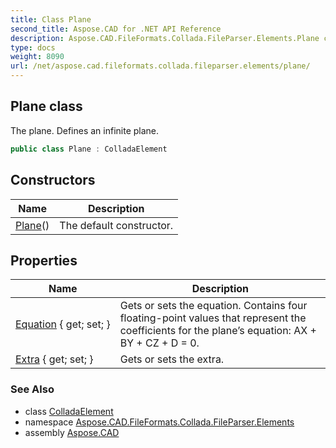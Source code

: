 ```yaml
---
title: Class Plane
second_title: Aspose.CAD for .NET API Reference
description: Aspose.CAD.FileFormats.Collada.FileParser.Elements.Plane class. The plane. Defines an infinite plane
type: docs
weight: 8090
url: /net/aspose.cad.fileformats.collada.fileparser.elements/plane/
---
```

## Plane class

The plane. Defines an infinite plane.

```csharp
public class Plane : ColladaElement
```

## Constructors

| Name | Description |
| --- | --- |
| [Plane](plane/)() | The default constructor. |

## Properties

| Name | Description |
| --- | --- |
| [Equation](../../aspose.cad.fileformats.collada.fileparser.elements/plane/equation/) { get; set; } | Gets or sets the equation. Contains four floating-point values that represent the coefficients for the plane’s equation: AX + BY + CZ + D = 0. |
| [Extra](../../aspose.cad.fileformats.collada.fileparser.elements/plane/extra/) { get; set; } | Gets or sets the extra. |

### See Also

* class [ColladaElement](../colladaelement/)
* namespace [Aspose.CAD.FileFormats.Collada.FileParser.Elements](../../aspose.cad.fileformats.collada.fileparser.elements/)
* assembly [Aspose.CAD](../../)



